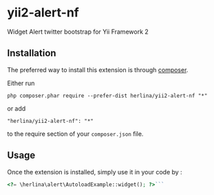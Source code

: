 yii2-alert-nf
=============
Widget Alert twitter bootstrap for Yii Framework 2

Installation
------------

The preferred way to install this extension is through [composer](http://getcomposer.org/download/).

Either run

```
php composer.phar require --prefer-dist herlina/yii2-alert-nf "*"
```

or add

```
"herlina/yii2-alert-nf": "*"
```

to the require section of your `composer.json` file.


Usage
-----

Once the extension is installed, simply use it in your code by  :

```php
<?= \herlina\alert\AutoloadExample::widget(); ?>```